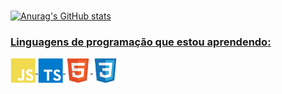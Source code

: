 <div>
  <a href="https://github.com/antoniocristovam">
<div>
<div style="display: inline_block"><br>

![Anurag's GitHub stats](https://github-readme-stats.vercel.app/api?username=antoniocristovam&theme=gotham&show_icons=true)

  ### Linguagens de programação que estou aprendendo:
  <img align="center" alt="antonio-Js" height="40" width="40" src="https://raw.githubusercontent.com/devicons/devicon/master/icons/javascript/javascript-plain.svg">

  <img align="center" alt="antonio-Ts" height="40" width="40" src="https://raw.githubusercontent.com/devicons/devicon/master/icons/typescript/typescript-plain.svg">

  <img align="center" alt="antonio-HTML" height="40" width="40" src="https://raw.githubusercontent.com/devicons/devicon/master/icons/html5/html5-original.svg">

  <img align="center" alt="antonio-CSS" height="40" width="40" src="https://raw.githubusercontent.com/devicons/devicon/master/icons/css3/css3-original.svg">

</div>
  
